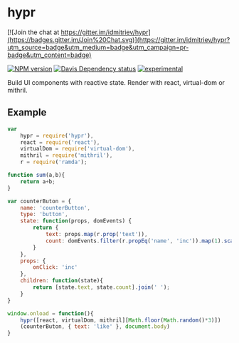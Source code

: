 # hypr

[![Join the chat at https://gitter.im/idmitriev/hypr](https://badges.gitter.im/Join%20Chat.svg)](https://gitter.im/idmitriev/hypr?utm_source=badge&utm_medium=badge&utm_campaign=pr-badge&utm_content=badge)

[![NPM version][1]][2]
[![Davis Dependency status][3]][4]
[![experimental](http://hughsk.github.io/stability-badges/dist/experimental.svg)](http://github.com/hughsk/stability-badges)

Build UI components with reactive state. Render with react, virtual-dom or mithril.

## Example

```js
var
	hypr = require('hypr'),
	react = require('react'),
	virtualDom = require('virtual-dom'),
	mithril = require('mithril'),
	r = require('ramda');

function sum(a,b){
	return a+b;
}

var counterButon = {
	name: 'counterButton',
	type: 'button',
	state: function(props, domEvents) {
		return {
			text: props.map(r.prop('text')),
			count: domEvents.filter(r.propEq('name', 'inc')).map(1).scan(0, sum)
		}
	},
	props: {
		onClick: 'inc'
	},
	children: function(state){
		return [state.text, state.count].join(' ');
	}
}

window.onload = function(){
	hypr([react, virtualDom, mithril][Math.floor(Math.random()*3)])
	(counterButon, { text: 'like' }, document.body)
}
```

[1]: https://badge.fury.io/js/hypr.svg
[2]: https://badge.fury.io/js/hypr
[3]: https://david-dm.org/idmitriev/hypr.svg
[4]: https://david-dm.org/idmitriev/hypr